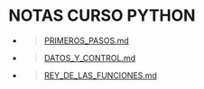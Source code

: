 # NOTAS CURSO PYTHON

- >[PRIMEROS_PASOS.md](https://github.com/badorius/curso-python/blob/master/PRIMEROS_PASOS.md)
- >[DATOS_Y_CONTROL.md](https://github.com/badorius/curso-python/blob/master/DATOS_Y_CONTROL.md)
- >[REY_DE_LAS_FUNCIONES.md](https://github.com/badorius/curso-python/blob/master/REY_DE_LAS_FUNCIONES.md)